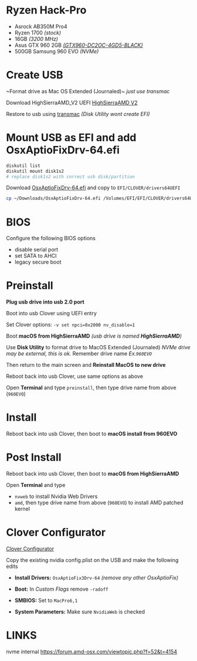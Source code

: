 # Ryzen Hack-Pro
- Asrock AB350M Pro4
- Ryzen 1700 _(stock)_
- 16GB _(3200 MHz)_
- Asus GTX 960 2GB _[(GTX960-DC2OC-4GD5-BLACK)](https://www.asus.com/Graphics-Cards/GTX960-DC2OC-4GD5-BLACK/)_
- 500GB Samsung 960 EVO _(NVMe)_

# Create USB
~Format drive as Mac OS Extended (Journaled)~ _just use transmac_

Download HighSierraAMD_V2 UEFI [HighSierraAMD V2](https://goo.gl/czVVY8)

Restore to usb using [transmac](https://www.acutesystems.com/scrtm.htm) _(Disk Utility wont create EFI)_

# Mount USB as EFI and add OsxAptioFixDrv-64.efi
```bash
diskutil list
diskutil mount disk1s2
# replace disk1s2 with correct usb disk/partition
```

Download [OsxAptioFixDrv-64.efi](https://drive.google.com/file/d/1yjVVZddnvvfYcf5ha9JCH5LOw1-894RP/view?usp=sharin) and copy to `EFI/CLOVER/drivers64UEFI`

```bash
cp ~/Downloads/OsxAptioFixDrv-64.efi /Volumes/EFI/EFI/CLOVER/drivers64UEFI/
```

# BIOS
Configure the following BIOS options
- disable serial port
- set SATA to AHCI
- legacy secure boot

# Preinstall
__Plug usb drive into usb 2.0 port__

Boot into usb Clover using UEFI entry

Set Clover options: `-v set npci=0x2000 nv_disable=1`

Boot __macOS from HighSierraAMD__ _(usb drive is named __HighSierraAMD__)_

Use __Disk Utility__ to format drive to MacOS Extended (Journaled) _NVMe drive may be external, this is ok._
Remember drive name _Ex.`960EVO`_

Then return to the main screen and __Reinstall MacOS to new drive__

Reboot back into usb Clover, use same options as above

Open __Terminal__ and type `preinstall`, then type drive name from above (`960EVO`)


# Install

Reboot back into usb Clover, then boot to __macOS install from 960EVO__

# Post Install

Reboot back into usb Clover, then boot to __macOS from HighSierraAMD__

Open __Terminal__ and type

- `nvweb` to install Nvidia Web Drivers
- `amd`, then type drive name from above (`960EVO`) to install AMD patched kernel


# Clover Configurator

[Clover Configurator](https://mackie100projects.altervista.org/download-clover-configurator/)

Copy the existing nvidia config.plist on the USB and make the following edits

- __Install Drivers:__ `OsxAptioFix3Drv-64` _(remove any other OsxAptioFix)_

- __Boot:__ In _Custom Flags_ remove `-radoff`

- __SMBIOS:__ Set to `MacPro6,1`

- __System Parameters:__ Make sure `NvidiaWeb` is checked


# LINKS
nvme internal https://forum.amd-osx.com/viewtopic.php?f=52&t=4154


